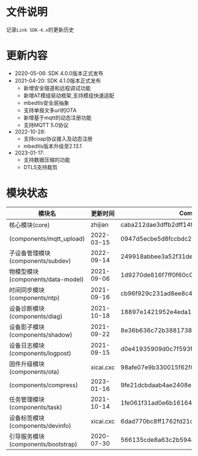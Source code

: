 # 文件说明

记录`Link SDK-4.x`的更新历史

# 更新内容

+ 2020-05-06: SDK 4.0.0版本正式发布
+ 2021-04-20: SDK 4.1.0版本正式发布
  +  新增安全隧道和远程调试功能
  +  新增AT模组驱动框架,支持模组快速适配
  +  mbedtls安全层抽象
  +  支持单报文多url的OTA
  +  新增基于mqtt的动态注册功能
  +  支持MQTT 5.0协议
+ 2022-10-28:
  +  支持coap协议接入及动态注册
  +  mbedtls版本升级至2.13.1
+ 2023-01-17:
  +  支持数据压缩的功能
  +  DTLS支持裁剪

# 模块状态


| 模块名                              | 更新时间    | Commit ID
|-------------------------------------|-------------|---------------------------------------------
| 核心模块(core)                      | zhijian     | caba212dae3dffb2dff14f999e5c387078f02ccb
| (components/mqtt_upload)            | 2022-03-15  | 0947d5ecbe5d8fccbdc22374f24cfe44abd58aae
| 子设备管理模块(components/subdev)   | 2022-09-14  | 249918abbee3a52f31de1d3de7c5144a10ebc929
| 物模型模块(components/data-model)   | 2021-09-06  | 1d9270de816f7ff0f60c0b2a53d08ca4da8bab66
| 时间同步模块(components/ntp)        | 2021-09-16  | cb96f929c231ad8ee8c48dcf82167f3f6eb66dad
| 设备诊断模块(components/diag)       | 2021-10-18  | 18897e1421952e4eda11e82a61f573654f2bcc69
| 设备影子模块(components/shadow)     | 2021-09-22  | 8e36b636c72b38817382a5ca6f4ea80483b398b6
| 设备日志模块(components/logpost)    | 2021-09-15  | d0e41935909d0c7f593f9225e119f7698db67b2d
| 固件升级模块(components/ota)        | xicai.cxc   | 98afe07e9b330015f62f067cf3599d82a0d9de3f
| (components/compress)               | 2023-01-16  | 9fe21dcbdaab4ae2408e9be89b933dd4201c60b5
| 任务管理模块(components/task)       | 2021-10-14  | 1fe061f31ad0e6b1616472335cad7e2f67761915
| 设备标签模块(components/devinfo)    | xicai.cxc   | 6dad770bc8ff1762fd21c006ade17747a6f1982e
| 引导服务模块(components/bootstrap)  | 2020-07-30  | 566135cde8a63c2b5944877ea8c8189c0712b4f7



